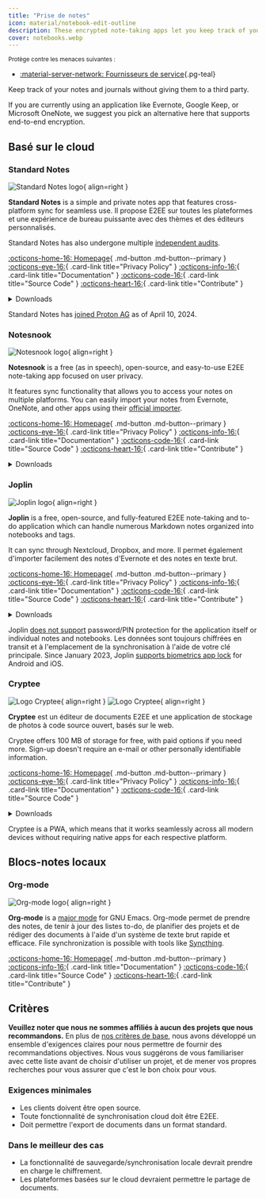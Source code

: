 ```yaml
---
title: "Prise de notes"
icon: material/notebook-edit-outline
description: These encrypted note-taking apps let you keep track of your notes without giving them to a third party.
cover: notebooks.webp
---
```


<small>Protège contre les menaces suivantes :</small>

- [:material-server-network: Fournisseurs de service](basics/common-threats.md#privacy-from-service-providers ""){.pg-teal}

Keep track of your notes and journals without giving them to a third party.

If you are currently using an application like Evernote, Google Keep, or Microsoft OneNote, we suggest you pick an alternative here that supports end-to-end encryption.

## Basé sur le cloud

### Standard Notes

<div class="admonition recommendation" markdown>

![Standard Notes logo](assets/img/notebooks/standard-notes.svg){ align=right }

**Standard Notes** is a simple and private notes app that features cross-platform sync for seamless use. Il propose E2EE sur toutes les plateformes et une expérience de bureau puissante avec des thèmes et des éditeurs personnalisés.

Standard Notes has also undergone multiple [independent audits](https://standardnotes.com/help/2/has-standard-notes-completed-a-third-party-security-audit).

[:octicons-home-16: Homepage](https://standardnotes.com){ .md-button .md-button--primary }
[:octicons-eye-16:](https://standardnotes.com/privacy){ .card-link title="Privacy Policy" }
[:octicons-info-16:](https://standardnotes.com/help){ .card-link title="Documentation" }
[:octicons-code-16:](https://github.com/standardnotes){ .card-link title="Source Code" }
[:octicons-heart-16:](https://standardnotes.com/donate){ .card-link title="Contribute" }

<details class="downloads" markdown>
<summary>Downloads</summary>

- [:simple-googleplay: Google Play](https://play.google.com/store/apps/details?id=com.standardnotes)
- [:simple-appstore: App Store](https://apps.apple.com/app/id1285392450)
- [:simple-github: GitHub](https://github.com/standardnotes/app/releases)
- [:fontawesome-brands-windows: Windows](https://standardnotes.com)
- [:simple-apple: macOS](https://standardnotes.com)
- [:simple-linux: Linux](https://standardnotes.com)
- [:octicons-browser-16: Web](https://app.standardnotes.com)

</details>

</div>

Standard Notes has [joined Proton AG](https://standardnotes.com/blog/joining-forces-with-proton) as of April 10, 2024.

### Notesnook

<div class="admonition recommendation" markdown>

![Notesnook logo](assets/img/notebooks/notesnook.svg){ align=right }

**Notesnook** is a free (as in speech), open-source, and easy-to-use E2EE note-taking app focused on user privacy.

It features sync functionality that allows you to access your notes on multiple platforms. You can easily import your notes from Evernote, OneNote, and other apps using their [official importer](https://importer.notesnook.com).

[:octicons-home-16: Homepage](https://notesnook.com){ .md-button .md-button--primary }
[:octicons-eye-16:](https://notesnook.com/privacy){ .card-link title="Privacy Policy" }
[:octicons-info-16:](https://help.notesnook.com){ .card-link title="Documentation" }
[:octicons-code-16:](https://github.com/streetwriters/notesnook){ .card-link title="Source Code" }
[:octicons-heart-16:](https://opencollective.com/notesnook){ .card-link title="Contribute" }

<details class="downloads" markdown>
<summary>Downloads</summary>

- [:simple-googleplay: Google Play](https://play.google.com/store/apps/details?id=com.streetwriters.notesnook)
- [:simple-appstore: App Store](https://apps.apple.com/app/id1544027013)
- [:simple-github: GitHub](https://github.com/streetwriters/notesnook/releases)
- [:fontawesome-brands-windows: Windows](https://notesnook.com/downloads)
- [:simple-apple: macOS](https://notesnook.com/downloads)
- [:simple-linux: Linux](https://notesnook.com/downloads)
- [:simple-flathub: Flathub](https://flathub.org/apps/com.notesnook.Notesnook)
- [:simple-firefoxbrowser: Firefox](https://notesnook.com/notesnook-web-clipper)
- [:simple-googlechrome: Chrome](https://chrome.google.com/webstore/detail/kljhpemdlcnjohmfmkogahelkcidieaj)
- [:octicons-browser-16: Web](https://app.notesnook.com)

</details>

</div>

### Joplin

<div class="admonition recommendation" markdown>

![Joplin logo](assets/img/notebooks/joplin.svg){ align=right }

**Joplin** is a free, open-source, and fully-featured E2EE note-taking and to-do application which can handle numerous Markdown notes organized into notebooks and tags.

It can sync through Nextcloud, Dropbox, and more. Il permet également d'importer facilement des notes d'Evernote et des notes en texte brut.

[:octicons-home-16: Homepage](https://joplinapp.org){ .md-button .md-button--primary }
[:octicons-eye-16:](https://joplinapp.org/privacy){ .card-link title="Privacy Policy" }
[:octicons-info-16:](https://joplinapp.org/help){ .card-link title="Documentation" }
[:octicons-code-16:](https://github.com/laurent22/joplin){ .card-link title="Source Code" }
[:octicons-heart-16:](https://joplinapp.org/donate){ .card-link title="Contribute" }

<details class="downloads" markdown>
<summary>Downloads</summary>

- [:simple-googleplay: Google Play](https://play.google.com/store/apps/details?id=net.cozic.joplin)
- [:simple-appstore: App Store](https://apps.apple.com/app/id1315599797)
- [:simple-github: GitHub](https://github.com/laurent22/joplin-android/releases)
- [:fontawesome-brands-windows: Windows](https://joplinapp.org/#desktop-applications)
- [:simple-apple: macOS](https://joplinapp.org/#desktop-applications)
- [:simple-linux: Linux](https://joplinapp.org/#desktop-applications)
- [:simple-firefoxbrowser: Firefox](https://addons.mozilla.org/firefox/addon/joplin-web-clipper)
- [:simple-googlechrome: Chrome](https://chrome.google.com/webstore/detail/alofnhikmmkdbbbgpnglcpdollgjjfek)

</details>

</div>

Joplin [does not support](https://github.com/laurent22/joplin/issues/289) password/PIN protection for the application itself or individual notes and notebooks. Les données sont toujours chiffrées en transit et à l'emplacement de la synchronisation à l'aide de votre clé principale. Since January 2023, Joplin [supports biometrics app lock](https://github.com/laurent22/joplin/commit/f10d9f75b055d84416053fab7e35438f598753e9) for Android and iOS.

### Cryptee

<div class="admonition recommendation" markdown>

![Logo Cryptee](./assets/img/notebooks/cryptee.svg#only-light){ align=right }
![Logo Cryptee](./assets/img/notebooks/cryptee-dark.svg#only-dark){ align=right }

**Cryptee** est un éditeur de documents E2EE et une application de stockage de photos à code source ouvert, basés sur le web.

Cryptee offers 100 MB of storage for free, with paid options if you need more. Sign-up doesn't require an e-mail or other personally identifiable information.

[:octicons-home-16: Homepage](https://crypt.ee){ .md-button .md-button--primary }
[:octicons-eye-16:](https://crypt.ee/privacy){ .card-link title="Privacy Policy" }
[:octicons-info-16:](https://crypt.ee/help){ .card-link title="Documentation" }
[:octicons-code-16:](https://github.com/cryptee){ .card-link title="Source Code" }

<details class="downloads" markdown>
<summary>Downloads</summary>

- [:octicons-browser-16: Web](https://crypt.ee/download)

</details>

</div>

Cryptee is a PWA, which means that it works seamlessly across all modern devices without requiring native apps for each respective platform.

## Blocs-notes locaux

### Org-mode

<div class="admonition recommendation" markdown>

![Org-mode logo](assets/img/notebooks/org-mode.svg){ align=right }

**Org-mode** is a [major mode](https://gnu.org/software/emacs/manual/html_node/elisp/Major-Modes.html) for GNU Emacs. Org-mode permet de prendre des notes, de tenir à jour des listes to-do, de planifier des projets et de rédiger des documents à l'aide d'un système de texte brut rapide et efficace. File synchronization is possible with tools like [Syncthing](file-sharing.md#syncthing-p2p).

[:octicons-home-16: Homepage](https://orgmode.org){ .md-button .md-button--primary }
[:octicons-info-16:](https://orgmode.org/manuals.html){ .card-link title="Documentation" }
[:octicons-code-16:](https://git.savannah.gnu.org/cgit/emacs/org-mode.git){ .card-link title="Source Code" }
[:octicons-heart-16:](https://liberapay.com/bzg){ .card-link title="Contribute" }

</details>

</div>

## Critères

**Veuillez noter que nous ne sommes affiliés à aucun des projets que nous recommandons.** En plus de [nos critères de base](about/criteria.md), nous avons développé un ensemble d'exigences claires pour nous permettre de fournir des recommandations objectives. Nous vous suggérons de vous familiariser avec cette liste avant de choisir d'utiliser un projet, et de mener vos propres recherches pour vous assurer que c'est le bon choix pour vous.

### Exigences minimales

- Les clients doivent être open source.
- Toute fonctionnalité de synchronisation cloud doit être E2EE.
- Doit permettre l'export de documents dans un format standard.

### Dans le meilleur des cas

- La fonctionnalité de sauvegarde/synchronisation locale devrait prendre en charge le chiffrement.
- Les plateformes basées sur le cloud devraient permettre le partage de documents.

